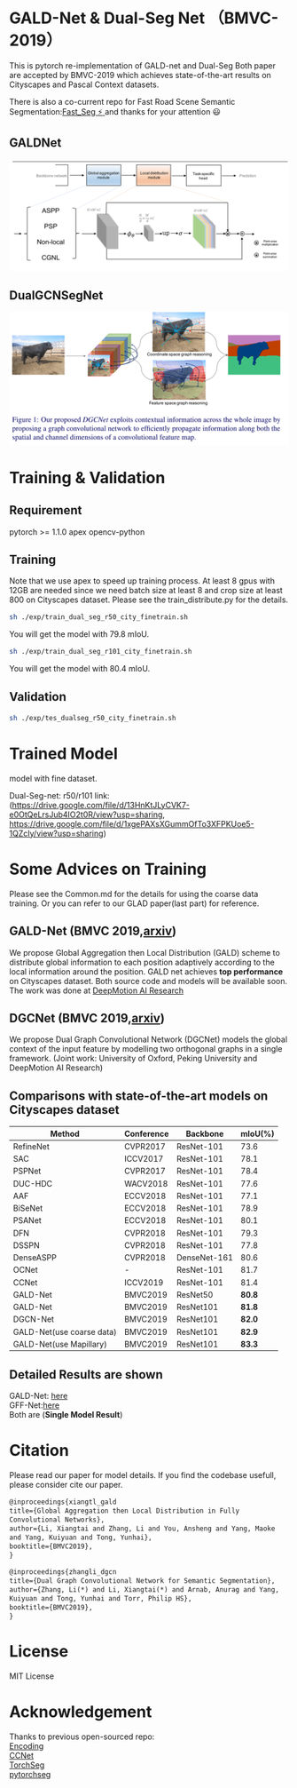 # GALD-Net & Dual-Seg Net （BMVC-2019）
This is pytorch re-implementation of GALD-net and Dual-Seg
Both paper are accepted by BMVC-2019 which achieves state-of-the-art results on Cityscapes and Pascal Context datasets.

There is also a co-current repo for Fast Road Scene Semantic Segmentation:[Fast_Seg :zap: ](https://github.com/lxtGH/Fast_Seg) and thanks for your attention :smiley:

## GALDNet
![avatar](./fig/gald.jpeg)

## DualGCNSegNet
![avatar](./fig/dual_seg.jpeg)


# Training & Validation

## Requirement

pytorch >= 1.1.0
apex
opencv-python

## Training 
Note that we use apex to speed up training process. 
At least 8 gpus with 12GB are needed since we need batch size at least 8 and crop size at least 800 on Cityscapes dataset.
Please see the train_distribute.py for the details. 

```bash
sh ./exp/train_dual_seg_r50_city_finetrain.sh
```
You will get the model with 79.8 mIoU.

```bash
sh ./exp/train_dual_seg_r101_city_finetrain.sh
```
You will get the model with 80.4 mIoU.

## Validation

```bash
sh ./exp/tes_dualseg_r50_city_finetrain.sh
```

# Trained Model
model with fine dataset. 

Dual-Seg-net: r50/r101 link: (https://drive.google.com/file/d/13HnKtJLyCVK7-e0OtQeLrsJub4IO2t0R/view?usp=sharing, https://drive.google.com/file/d/1xgePAXsXGummOfTo3XFPKUoe5-1QZcIy/view?usp=sharing)


# Some Advices on Training
Please see the Common.md for the details for using the coarse data training. 
Or you can refer to our GLAD paper(last part) for reference.


## GALD-Net (BMVC 2019,[arxiv](https://arxiv.org/pdf/1909.07229.pdf))
We propose Global Aggregation then Local Distribution (GALD) scheme to distribute global information to each position adaptively according to the local information around the position. GALD net achieves **top performance** on Cityscapes dataset. Both source code and models will be available soon. The work was done at [DeepMotion AI Research](https://deepmotion.ai/) 

## DGCNet (BMVC 2019,[arxiv](https://arxiv.org/abs/1909.06121)) 
We propose Dual Graph Convolutional Network (DGCNet) models the global context of the input feature by modelling two orthogonal graphs in a single framework. (Joint work: University of Oxford, Peking University and DeepMotion AI Research)



##  Comparisons with state-of-the-art models on Cityscapes dataset 
Method | Conference | Backbone | mIoU(\%) 
---- | ---- | ---- | ----
RefineNet |  CVPR2017  | ResNet-101  |  73.6 
SAC  |  ICCV2017  | ResNet-101  |  78.1 
PSPNet |  CVPR2017  | ResNet-101  |  78.4
DUC-HDC | WACV2018 | ResNet-101 | 77.6 
AAF |   ECCV2018  | ResNet-101  |  77.1 
BiSeNet |   ECCV2018  | ResNet-101  |  78.9 
PSANet |  ECCV2018  | ResNet-101  |  80.1 
DFN  |  CVPR2018  | ResNet-101  |  79.3 
DSSPN | CVPR2018  | ResNet-101  | 77.8 
DenseASPP  |  CVPR2018  | DenseNet-161  |  80.6
OCNet| - |  ResNet-101 | 81.7 
CCNet| ICCV2019 | ResNet-101 | 81.4
GALD-Net | BMVC2019 | ResNet50 |**80.8**
GALD-Net | BMVC2019| ResNet101 |**81.8**
DGCN-Net | BMVC2019 | ResNet101 | **82.0**
GALD-Net(use coarse data) |BMVC2019 | ResNet101 |**82.9**
GALD-Net(use Mapillary)|BMVC2019 |ResNet101| **83.3**


## Detailed Results are shown 
GALD-Net:
[here](https://www.cityscapes-dataset.com/anonymous-results/?id=5ee0f5098e160aa56db6e9ed01c5fbc73d4ac736b6b61751b50ad31067b0d5bd)   
GFF-Net:[here](https://www.cityscapes-dataset.com/method-details/?submissionID=3719)  
Both are (**Single Model Result**)  


# Citation 
Please read our paper for model details. 
If you find the codebase usefull, please consider cite our paper.
```
@inproceedings{xiangtl_gald
title={Global Aggregation then Local Distribution in Fully Convolutional Networks},
author={Li, Xiangtai and Zhang, Li and You, Ansheng and Yang, Maoke and Yang, Kuiyuan and Tong, Yunhai},
booktitle={BMVC2019},
}
```

```
@inproceedings{zhangli_dgcn
title={Dual Graph Convolutional Network for Semantic Segmentation},
author={Zhang, Li(*) and Li, Xiangtai(*) and Arnab, Anurag and Yang, Kuiyuan and Tong, Yunhai and Torr, Philip HS},
booktitle={BMVC2019},
}
```

# License
MIT License


# Acknowledgement

Thanks to previous open-sourced repo:  
[Encoding](https://github.com/zhanghang1989/PyTorch-Encoding)    
[CCNet](https://github.com/speedinghzl/CCNet)   
[TorchSeg](https://github.com/ycszen/TorchSeg)  
[pytorchseg](https://github.com/meetshah1995/pytorch-semseg) 
